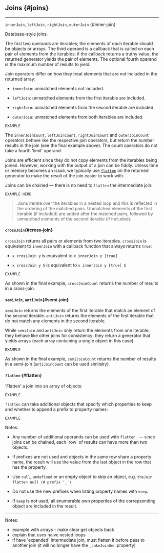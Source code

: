 ## Joins {#joins}

---

`innerJoin`, `leftJoin`, `rightJoin`, `outerJoin` {#inner-join}

Database-style joins.

The first two operands are iterables; the elements of each iterable should be objects or arrays. The third operand is a callback that is called on each pair of elements from the iterables; if the callback returns a truthy value, the returned generator yields the pair of elements. The optional fourth operand is the maximum number of results to yield.

Join operators differ on how they treat elements that are not included in the returned array:

* `innerJoin`: unmatched elements not included.

* `leftJoin`: unmatched elements from the first iterable are included.

* `rightJoin`: unmatched elements from the second iterable are included.

* `outerJoin`: unmatched elements from both iterables are included.

```
EXAMPLE
```

The `innerJoinCount`, `leftJoinCount`, `rightJoinCount` and `outerJoinCount` operators behave like the respective join operators, but return the number results in the join (see the final example above). The count operators do not take a fourth 'limit' operand.

Joins are efficient since they do not copy elements from the iterables being joined. However, working with the output of a join can be fiddly. Unless time or memory becomes an issue, we typically use [`flatten`](#flatten) on the returned generator to make the result of the join easier to work with.

Joins can be chained &mdash; there is no need to `flatten` the intermediate join:

```
EXAMPLE HERE
```

> Joins iterate over the iterables in a nested loop and this is reflected in the ordering of the matched pairs. Unmatched elements of the first iterable (if included) are added after the matched pairs, followed by unmatched elements of the second iterable (if included).

#### `crossJoin`{#cross-join}

`crossJoin` returns all pairs or elements from two iterables. `crossJoin` is equivalent to `innerJoin` with a callback function that always returns `true`:

* `x crossJoin y` is equivalent to `x innerJoin y [true]`

* `x crossJoin y 5` is equivalent to `x innerJoin y [true] 5`

```
EXAMPLE
```

As shown in the final example, `crossJoinCount` returns the number of results in a cross-join.

#### `semiJoin`, `antiJoin`{#semi-join}

`semiJoin` returns the elements of the first iterable that match an element of the second iterable. `antiJoin` returns the elements of the first iterable that do not match any elements in the second iterable.

While `semiJoin` and `antiJoin` only return the elements from one iterable, they behave like other joins for consistency: they return a generator that yields arrays (each array containing a single object in this case).

```
EXAMPLE
```

As shown in the final example, `semiJoinCount` returns the number of results in a semi-join (`antiJoinCount` can be used similalry).

#### `flatten` {#flatten}

'Flatten' a join into an array of objects:

```
EXAMPLE
```

`flatten` can take additional objects that specify which properties to keep and whether to append a prefix to property names:

```
EXAMPLE
```

Notes:

* Any number of additional operands can be used with `flatten ` &mdash; since joins can be chained, each 'row' of results can have more than two objects.

* If prefixes are not used and objects in the same row share a property name, the result will use the value from the last object in the row that has the property.

* Use `null`, `undefined` or an empty object to skip an object, e.g. `theJoin flatten null (# prefix '_')`.

* Do not use the new prefixes when listing property names with `keep`.

* If `keep` is not used, all enumerable own properties of the correpsonding object are included in the result.


-----------------------------------

Notes:
* example with arrays - make clear get objects back
* explain that uses naive nested loops
* if have 'expanded' intermediate join, must flatten it before pass to another join (it will no longer have the `_cakeJoinGen` property)
